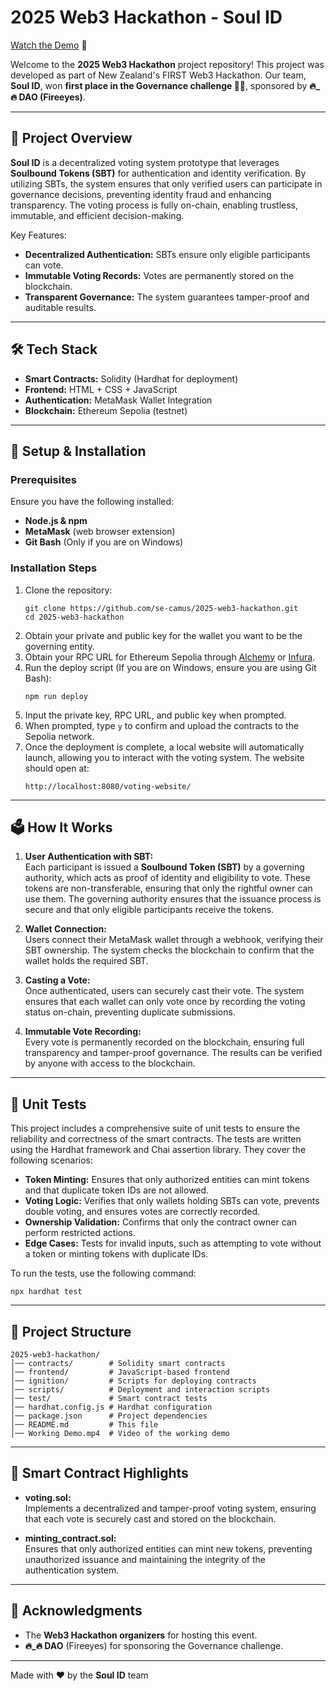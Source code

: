 # 2025 Web3 Hackathon - Soul ID 
[Watch the Demo](https://youtu.be/CzM22fvxnUs) 🎥  

Welcome to the **2025 Web3 Hackathon** project repository! This project was developed as part of New Zealand's FIRST Web3 Hackathon. Our team, **Soul ID**, won **first place in the Governance challenge 👑🥇**, sponsored by **🔥_🔥 DAO (Fireeyes)**.

---

## 🚀 Project Overview
**Soul ID** is a decentralized voting system prototype that leverages **Soulbound Tokens (SBT)** for authentication and identity verification. By utilizing SBTs, the system ensures that only verified users can participate in governance decisions, preventing identity fraud and enhancing transparency. The voting process is fully on-chain, enabling trustless, immutable, and efficient decision-making.

Key Features:
- **Decentralized Authentication:** SBTs ensure only eligible participants can vote.
- **Immutable Voting Records:** Votes are permanently stored on the blockchain.
- **Transparent Governance:** The system guarantees tamper-proof and auditable results.

---

## 🛠️ Tech Stack
- **Smart Contracts:** Solidity (Hardhat for deployment)
- **Frontend:** HTML + CSS + JavaScript
- **Authentication:** MetaMask Wallet Integration
- **Blockchain:** Ethereum Sepolia (testnet)

---

## 🔧 Setup & Installation
### Prerequisites
Ensure you have the following installed:
- **Node.js & npm**
- **MetaMask** (web browser extension)
- **Git Bash** (Only if you are on Windows)

### Installation Steps
1. Clone the repository:
   ```
   git clone https://github.com/se-camus/2025-web3-hackathon.git
   cd 2025-web3-hackathon
   ```
2. Obtain your private and public key for the wallet you want to be the governing entity.
3. Obtain your RPC URL for Ethereum Sepolia through [Alchemy](https://www.alchemy.com/) or [Infura](https://infura.io/).
4. Run the deploy script (If you are on Windows, ensure you are using Git Bash):
   ```
   npm run deploy
   ```
5. Input the private key, RPC URL, and public key when prompted.
6. When prompted, type `y` to confirm and upload the contracts to the Sepolia network.
7. Once the deployment is complete, a local website will automatically launch, allowing you to interact with the voting system. The website should open at:
   ```
   http://localhost:8080/voting-website/
   ```

---

## 🗳️ How It Works
1. **User Authentication with SBT:**  
   Each participant is issued a **Soulbound Token (SBT)** by a governing authority, which acts as proof of identity and eligibility to vote. These tokens are non-transferable, ensuring that only the rightful owner can use them. The governing authority ensures that the issuance process is secure and that only eligible participants receive the tokens.

2. **Wallet Connection:**  
   Users connect their MetaMask wallet through a webhook, verifying their SBT ownership. The system checks the blockchain to confirm that the wallet holds the required SBT.

3. **Casting a Vote:**  
   Once authenticated, users can securely cast their vote. The system ensures that each wallet can only vote once by recording the voting status on-chain, preventing duplicate submissions.

4. **Immutable Vote Recording:**  
   Every vote is permanently recorded on the blockchain, ensuring full transparency and tamper-proof governance. The results can be verified by anyone with access to the blockchain.

---

## 🧪 Unit Tests
This project includes a comprehensive suite of unit tests to ensure the reliability and correctness of the smart contracts. The tests are written using the Hardhat framework and Chai assertion library. They cover the following scenarios:
- **Token Minting:** Ensures that only authorized entities can mint tokens and that duplicate token IDs are not allowed.
- **Voting Logic:** Verifies that only wallets holding SBTs can vote, prevents double voting, and ensures votes are correctly recorded.
- **Ownership Validation:** Confirms that only the contract owner can perform restricted actions.
- **Edge Cases:** Tests for invalid inputs, such as attempting to vote without a token or minting tokens with duplicate IDs.

To run the tests, use the following command:
```
npx hardhat test
```

---

## 📂 Project Structure
```
2025-web3-hackathon/
│── contracts/        # Solidity smart contracts
│── frontend/         # JavaScript-based frontend
│── ignition/         # Scripts for deploying contracts
│── scripts/          # Deployment and interaction scripts
│── test/             # Smart contract tests
│── hardhat.config.js # Hardhat configuration
│── package.json      # Project dependencies
│── README.md         # This file
│── Working Demo.mp4  # Video of the working demo
```

---

## 📜 Smart Contract Highlights
- **voting.sol:**  
  Implements a decentralized and tamper-proof voting system, ensuring that each vote is securely cast and stored on the blockchain.

- **minting_contract.sol:**  
  Ensures that only authorized entities can mint new tokens, preventing unauthorized issuance and maintaining the integrity of the authentication system.

---

## 📢 Acknowledgments
- The **Web3 Hackathon organizers** for hosting this event.
- **🔥_🔥 DAO** (Fireeyes) for sponsoring the Governance challenge.

---

Made with ❤️ by the **Soul ID** team
